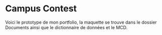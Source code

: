 # Campus Contest
 
 Voici le prototype de mon portfolio, la maquette se trouve dans le dossier Documents ainsi que le dictionnaire de données et le MCD.
 
